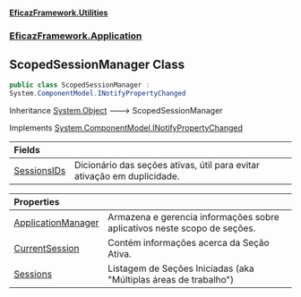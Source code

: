 #### [EficazFramework.Utilities](EficazFrameworkData.md 'EficazFramework Data')
### [EficazFramework.Application](EficazFrameworkData.md#EficazFramework.Application 'EficazFramework.Application')

## ScopedSessionManager Class

```csharp
public class ScopedSessionManager :
System.ComponentModel.INotifyPropertyChanged
```

Inheritance [System.Object](https://docs.microsoft.com/en-us/dotnet/api/System.Object 'System.Object') &#129106; ScopedSessionManager

Implements [System.ComponentModel.INotifyPropertyChanged](https://docs.microsoft.com/en-us/dotnet/api/System.ComponentModel.INotifyPropertyChanged 'System.ComponentModel.INotifyPropertyChanged')

| Fields | |
| :--- | :--- |
| [SessionsIDs](EficazFramework.Application/ScopedSessionManager/SessionsIDs.md 'EficazFramework.Application.ScopedSessionManager.SessionsIDs') | Dicionário das seções ativas, útil para evitar ativação em duplicidade. |

| Properties | |
| :--- | :--- |
| [ApplicationManager](EficazFramework.Application/ScopedSessionManager/ApplicationManager.md 'EficazFramework.Application.ScopedSessionManager.ApplicationManager') | Armazena e gerencia informações sobre aplicativos neste scopo de seções. |
| [CurrentSession](EficazFramework.Application/ScopedSessionManager/CurrentSession.md 'EficazFramework.Application.ScopedSessionManager.CurrentSession') | Contém informações acerca da Seção Ativa. |
| [Sessions](EficazFramework.Application/ScopedSessionManager/Sessions.md 'EficazFramework.Application.ScopedSessionManager.Sessions') | Listagem de Seções Iniciadas (aka "Múltiplas áreas de trabalho") |
